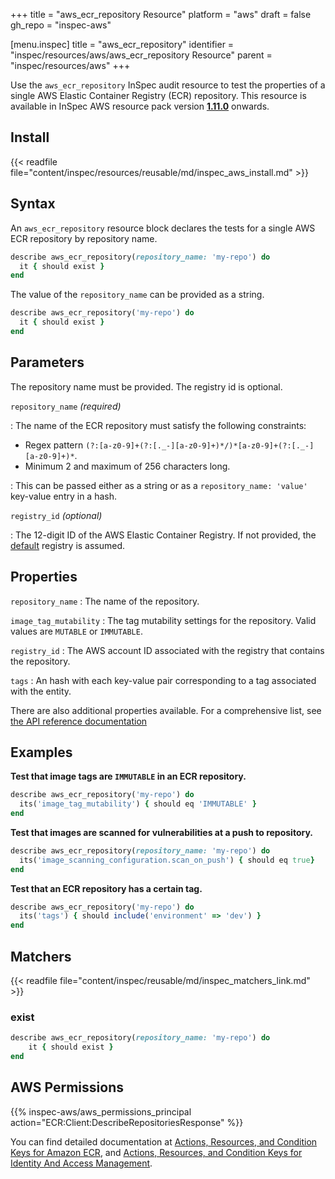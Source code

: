 +++
title = "aws_ecr_repository Resource"
platform = "aws"
draft = false
gh_repo = "inspec-aws"

[menu.inspec]
title = "aws_ecr_repository"
identifier = "inspec/resources/aws/aws_ecr_repository Resource"
parent = "inspec/resources/aws"
+++

Use the `aws_ecr_repository` InSpec audit resource to test the properties of a single AWS Elastic Container Registry (ECR) repository.
This resource is available in InSpec AWS resource pack version **[1.11.0](https://github.com/inspec/inspec-aws/releases/tag/v1.11.0)** onwards.

## Install

{{< readfile file="content/inspec/resources/reusable/md/inspec_aws_install.md" >}}

## Syntax

An `aws_ecr_repository` resource block declares the tests for a single AWS ECR repository by repository name.

```ruby
describe aws_ecr_repository(repository_name: 'my-repo') do
  it { should exist }
end
```

The value of the `repository_name` can be provided as a string.  

```ruby
describe aws_ecr_repository('my-repo') do
  it { should exist }
end
```

## Parameters

The repository name must be provided. The registry id is optional.

`repository_name` _(required)_

: The name of the ECR repository must satisfy the following constraints:
  - Regex pattern `(?:[a-z0-9]+(?:[._-][a-z0-9]+)*/)*[a-z0-9]+(?:[._-][a-z0-9]+)*`.
  - Minimum 2 and maximum of 256 characters long.

: This can be passed either as a string or as a `repository_name: 'value'` key-value entry in a hash.

`registry_id` _(optional)_

: The 12-digit ID of the AWS Elastic Container Registry. If not provided, the [default](https://docs.aws.amazon.com/AmazonECR/latest/APIReference/API_DescribeRepositories.html) registry is assumed.  

## Properties

`repository_name`
: The name of the repository.

`image_tag_mutability`
: The tag mutability settings for the repository. Valid values are `MUTABLE` or `IMMUTABLE`.

`registry_id`
: The AWS account ID associated with the registry that contains the repository.

`tags`
: An hash with each key-value pair corresponding to a tag associated with the entity.

There are also additional properties available. For a comprehensive list, see [the API reference documentation](https://docs.aws.amazon.com/AmazonECR/latest/APIReference/API_Repository.html)

## Examples

**Test that image tags are `IMMUTABLE` in an ECR repository.**

```ruby
describe aws_ecr_repository('my-repo') do
  its('image_tag_mutability') { should eq 'IMMUTABLE' }
end
```

**Test that images are scanned for vulnerabilities at a push to repository.**

```ruby
describe aws_ecr_repository(repository_name: 'my-repo') do
  its('image_scanning_configuration.scan_on_push') { should eq true}
end
```

**Test that an ECR repository has a certain tag.**

```ruby
describe aws_ecr_repository('my-repo') do
  its('tags') { should include('environment' => 'dev') }
end
```

## Matchers

{{< readfile file="content/inspec/reusable/md/inspec_matchers_link.md" >}}


### exist

```ruby
describe aws_ecr_repository(repository_name: 'my-repo') do
    it { should exist }
end
```

## AWS Permissions

{{% inspec-aws/aws_permissions_principal action="ECR:Client:DescribeRepositoriesResponse" %}}

You can find detailed documentation at [Actions, Resources, and Condition Keys for Amazon ECR](https://docs.aws.amazon.com/AmazonECR/latest/APIReference/API_Operations.html), and [Actions, Resources, and Condition Keys for Identity And Access Management](https://docs.aws.amazon.com/IAM/latest/UserGuide/list_identityandaccessmanagement.html).
